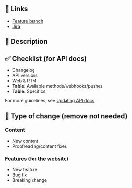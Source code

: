 ## 🚀 Links

- [Feature branch](https://developers.labs.livechat.com/docs/feature/BRANCHNAME)
- [Jira](https://livechatinc.atlassian.net/browse/XXX-XXX)

## 📓 Description


## ✅ Checklist (for API docs)

- Changelog
- API versions
- Web & RTM
- **Table:** Available methods/webhooks/pushes
- **Table:** Specifics

For more guidelines, see [Updating API docs](https://livechatinc.atlassian.net/wiki/spaces/PAT/pages/761529400/Updating+API+docs).

## 👷 Type of change (remove not needed)

### Content

- New content
- Proofreading/content fixes
  
### Features (for the website)

- New feature
- Bug fix
- Breaking change
